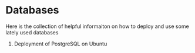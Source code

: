 # Databases

Here is the collection of helpful informaiton on how to deploy and use some lately used databases

1. Deployment of PostgreSQL on Ubuntu
